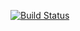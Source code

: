 [![Build Status](https://dev.azure.com/kshettryaj13101/AgileProject/_apis/build/status%2FAjkce.sample_vite?branchName=main)](https://dev.azure.com/kshettryaj13101/AgileProject/_build/latest?definitionId=8&branchName=main)
